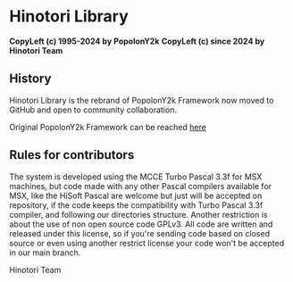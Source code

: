 # Hinotori Library

**CopyLeft (c) 1995-2024 by PopolonY2k**
**CopyLeft (c) since 2024 by Hinotori Team**


## History
Hinotori Library is the rebrand of PopolonY2k Framework  now moved to GitHub and open to community collaboration.

Original PopolonY2k Framework can be reached [here](https://sourceforge.net/projects/oldskooltech/) 


## Rules for contributors

The system is developed using the MCCE Turbo Pascal 3.3f for MSX machines, but 
code made with any other Pascal compilers available for MSX, like the HiSoft 
Pascal are welcome but just will be accepted on repository, if the code keeps the 
compatibility with Turbo Pascal 3.3f compiler, and following our directories 
structure.
Another restriction is about the use of non open source code GPLv3. All code are
written and released under this license, so if you're sending code based on closed
source or even using another restrict license your code won't be accepted in our main 
branch.


Hinotori Team
